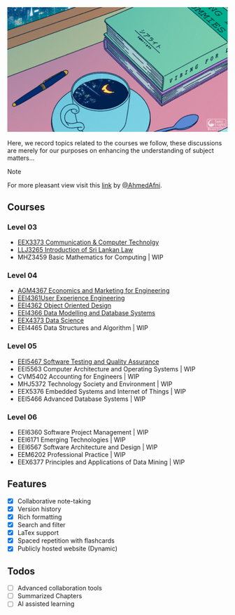 <img style="border-radius: 30" src="https://raw.githubusercontent.com/NushaMBZ/aide-memoire/main/assets/attachments/anime%20study.gif" alt="roku ">

Here, we record topics related to the courses we follow, these discussions are merely for our purposes on enhancing the understanding of subject matters...

> [!note]
> For more pleasant view visit this [link](https://aide-memoire-seven.vercel.app/ "https://aide-memoire-seven.vercel.app") by [@AhmedAfni](https://www.github.com/AhmedAfni).


## Courses

### Level 03
- [EEX3373 Communication & Computer Technolgy](https://github.com/NushaMBZ/aide-memoire/tree/main/Level%203/EEX3373)
- [LLJ3265 Introduction of Sri Lankan Law](https://github.com/NushaMBZ/aide-memoire/tree/main/Level%203/LLJ3265)
- MHZ3459 Basic Mathematics for Computing | WIP
### Level 04
- [AGM4367 Economics and Marketing for Engineering](https://github.com/NushaMBZ/aide-memoire/tree/main/Level%204/AGM4367)
- [EEI4361User Experience Engineering](https://github.com/NushaMBZ/aide-memoire/tree/main/Level%204/EEI4361)
- [EEI4362 Object Oriented Design](https://github.com/NushaMBZ/aide-memoire/tree/main/Level%204/EEI4362)
- [EEI4366 Data Modelling and Database Systems](https://github.com/NushaMBZ/aide-memoire/tree/main/Level%204/EEI4366)
- [EEX4373 Data Science](https://github.com/NushaMBZ/aide-memoire/tree/main/Level%204/EEX4373)
- EEI4465 Data Structures and Algorithm | WIP
### Level 05
- [EEI5467 Software Testing and Quality Assurance ](https://github.com/NushaMBZ/aide-memoire/tree/main/Level%204/EEX4373)
- EEI5563 Computer Architecture and Operating Systems | WIP
- CVM5402 Accounting for Engineers | WIP
- MHJ5372 Technology Society and Environment | WIP
- EEX5376 Embedded Systems and Internet of Things | WIP
- EEI5466 Advanced Database Systems | WIP

### Level 06
- EEI6360 Software Project Management | WIP
- EEI6171 Emerging Technologies | WIP
- EEI6567 Software Architecture and Design | WIP
- EEM6202 Professional Practice | WIP
- EEX6377 Principles and Applications of Data Mining | WIP
## Features
- [x] Collaborative note-taking
- [x] Version history
- [x] Rich formatting
- [x] Search and filter
- [x] LaTex support
- [x] Spaced repetition with flashcards
- [x] Publicly hosted website (Dynamic)

## Todos
 - [ ] Advanced collaboration tools
 - [ ] Summarized Chapters
 - [ ] AI assisted learning
